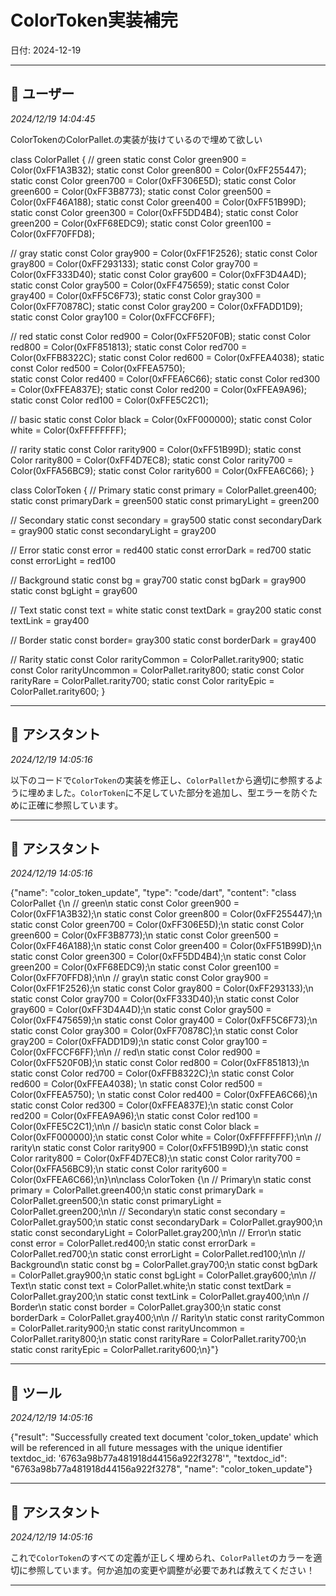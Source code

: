 # ColorToken実装補完

日付: 2024-12-19

---

## 👤 ユーザー
*2024/12/19 14:04:45*

ColorTokenのColorPallet.の実装が抜けているので埋めて欲しい

class ColorPallet {
  // green
  static const Color green900 = Color(0xFF1A3B32);
  static const Color green800 = Color(0xFF255447);
  static const Color green700 = Color(0xFF306E5D);
  static const Color green600 = Color(0xFF3B8773);
  static const Color green500 = Color(0xFF46A188);
  static const Color green400 = Color(0xFF51B99D);
  static const Color green300 = Color(0xFF5DD4B4);
  static const Color green200 = Color(0xFF68EDC9);
  static const Color green100 = Color(0xFF70FFD8);

  // gray
  static const Color gray900 = Color(0xFF1F2526);
  static const Color gray800 = Color(0xFF293133);
  static const Color gray700 = Color(0xFF333D40);
  static const Color gray600 = Color(0xFF3D4A4D);
  static const Color gray500 = Color(0xFF475659);
  static const Color gray400 = Color(0xFF5C6F73);
  static const Color gray300 = Color(0xFF70878C);
  static const Color gray200 = Color(0xFFADD1D9);
  static const Color gray100 = Color(0xFFCCF6FF);

  // red
  static const Color red900 = Color(0xFF520F0B);
  static const Color red800 = Color(0xFF851813);
  static const Color red700 = Color(0xFFB8322C);
  static const Color red600 = Color(0xFFEA4038); 
  static const Color red500 = Color(0xFFEA5750);  
  static const Color red400 = Color(0xFFEA6C66);
  static const Color red300 = Color(0xFFEA837E);
  static const Color red200 = Color(0xFFEA9A96);
  static const Color red100 = Color(0xFFE5C2C1);

  // basic
  static const Color black = Color(0xFF000000);
  static const Color white = Color(0xFFFFFFFF);

  // rarity
  static const Color rarity900 = Color(0xFF51B99D);
  static const Color rarity800 = Color(0xFF4D7EC8);
  static const Color rarity700 = Color(0xFFA56BC9);
  static const Color rarity600 = Color(0xFFEA6C66);
}

class ColorToken {
  // Primary
  static const primary = ColorPallet.green400;
  static const primaryDark = green500
  static const primaryLight = green200

  // Secondary
  static const secondary = gray500
  static const secondaryDark = gray900
  static const secondaryLight = gray200

  // Error
  static const error = red400
  static const errorDark = red700
  static const errorLight = red100

  // Background
  static const bg = gray700
  static const bgDark = gray900
  static const bgLight = gray600

  // Text
  static const text = white
  static const textDark = gray200
  static const textLink = gray400

  // Border
  static const border= gray300
  static const borderDark = gray400

  // Rarity
  static const Color rarityCommon = ColorPallet.rarity900;
  static const Color rarityUncommon = ColorPallet.rarity800;
  static const Color rarityRare = ColorPallet.rarity700;
  static const Color rarityEpic = ColorPallet.rarity600;
}

---

## 🤖 アシスタント
*2024/12/19 14:05:16*

以下のコードで`ColorToken`の実装を修正し、`ColorPallet`から適切に参照するように埋めました。`ColorToken`に不足していた部分を追加し、型エラーを防ぐために正確に参照しています。

---

## 🤖 アシスタント
*2024/12/19 14:05:16*

{"name": "color_token_update", "type": "code/dart", "content": "class ColorPallet {\n  // green\n  static const Color green900 = Color(0xFF1A3B32);\n  static const Color green800 = Color(0xFF255447);\n  static const Color green700 = Color(0xFF306E5D);\n  static const Color green600 = Color(0xFF3B8773);\n  static const Color green500 = Color(0xFF46A188);\n  static const Color green400 = Color(0xFF51B99D);\n  static const Color green300 = Color(0xFF5DD4B4);\n  static const Color green200 = Color(0xFF68EDC9);\n  static const Color green100 = Color(0xFF70FFD8);\n\n  // gray\n  static const Color gray900 = Color(0xFF1F2526);\n  static const Color gray800 = Color(0xFF293133);\n  static const Color gray700 = Color(0xFF333D40);\n  static const Color gray600 = Color(0xFF3D4A4D);\n  static const Color gray500 = Color(0xFF475659);\n  static const Color gray400 = Color(0xFF5C6F73);\n  static const Color gray300 = Color(0xFF70878C);\n  static const Color gray200 = Color(0xFFADD1D9);\n  static const Color gray100 = Color(0xFFCCF6FF);\n\n  // red\n  static const Color red900 = Color(0xFF520F0B);\n  static const Color red800 = Color(0xFF851813);\n  static const Color red700 = Color(0xFFB8322C);\n  static const Color red600 = Color(0xFFEA4038); \n  static const Color red500 = Color(0xFFEA5750);  \n  static const Color red400 = Color(0xFFEA6C66);\n  static const Color red300 = Color(0xFFEA837E);\n  static const Color red200 = Color(0xFFEA9A96);\n  static const Color red100 = Color(0xFFE5C2C1);\n\n  // basic\n  static const Color black = Color(0xFF000000);\n  static const Color white = Color(0xFFFFFFFF);\n\n  // rarity\n  static const Color rarity900 = Color(0xFF51B99D);\n  static const Color rarity800 = Color(0xFF4D7EC8);\n  static const Color rarity700 = Color(0xFFA56BC9);\n  static const Color rarity600 = Color(0xFFEA6C66);\n}\n\nclass ColorToken {\n  // Primary\n  static const primary = ColorPallet.green400;\n  static const primaryDark = ColorPallet.green500;\n  static const primaryLight = ColorPallet.green200;\n\n  // Secondary\n  static const secondary = ColorPallet.gray500;\n  static const secondaryDark = ColorPallet.gray900;\n  static const secondaryLight = ColorPallet.gray200;\n\n  // Error\n  static const error = ColorPallet.red400;\n  static const errorDark = ColorPallet.red700;\n  static const errorLight = ColorPallet.red100;\n\n  // Background\n  static const bg = ColorPallet.gray700;\n  static const bgDark = ColorPallet.gray900;\n  static const bgLight = ColorPallet.gray600;\n\n  // Text\n  static const text = ColorPallet.white;\n  static const textDark = ColorPallet.gray200;\n  static const textLink = ColorPallet.gray400;\n\n  // Border\n  static const border = ColorPallet.gray300;\n  static const borderDark = ColorPallet.gray400;\n\n  // Rarity\n  static const rarityCommon = ColorPallet.rarity900;\n  static const rarityUncommon = ColorPallet.rarity800;\n  static const rarityRare = ColorPallet.rarity700;\n  static const rarityEpic = ColorPallet.rarity600;\n}"}

---

## 🔧 ツール
*2024/12/19 14:05:16*

{"result": "Successfully created text document 'color_token_update' which will be referenced in all future messages with the unique identifier textdoc_id: '6763a98b77a481918d44156a922f3278'", "textdoc_id": "6763a98b77a481918d44156a922f3278", "name": "color_token_update"}

---

## 🤖 アシスタント
*2024/12/19 14:05:16*

これで`ColorToken`のすべての定義が正しく埋められ、`ColorPallet`のカラーを適切に参照しています。何か追加の変更や調整が必要であれば教えてください！

---
